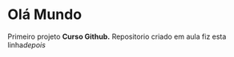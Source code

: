# Olá Mundo
 Primeiro projeto **Curso Github.**
 Repositorio criado em aula
 fiz esta linha*depois*
